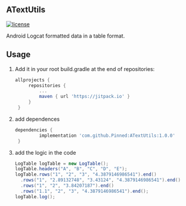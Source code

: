 ## ATextUtils 

[![license](http://img.shields.io/badge/license-Apache2.0-brightgreen.svg?style=flat)](https://github.com/Pinned/ATextUtils/blob/master/LICENSE) 

Android Logcat formatted data in a table format.



## Usage

1. Add it in your root build.gradle at the end of repositories:

   ```groovy
   allprojects {
   		repositories {
   			...
   			maven { url 'https://jitpack.io' }
   		}
   	}	
   ```

2. add dependences

   ```groovy
   dependencies {
   	        implementation 'com.github.Pinned:ATextUtils:1.0.0'
   	}
   ```

3. add the logic in the code

   ```java
   LogTable logTable = new LogTable();
   logTable.headers("A", "B", "C", "D", "E");
   logTable.rows("1", "2", "3", "4.3879146986541").end()
     .rows("1", "2.89132748", "3.43124", "4.3879146986541").end()
     .rows("1", "2", "3.84207187").end()
     .rows("1.1", "2", "3", "4.3879146986541").end();
   logTable.log();
   ```

